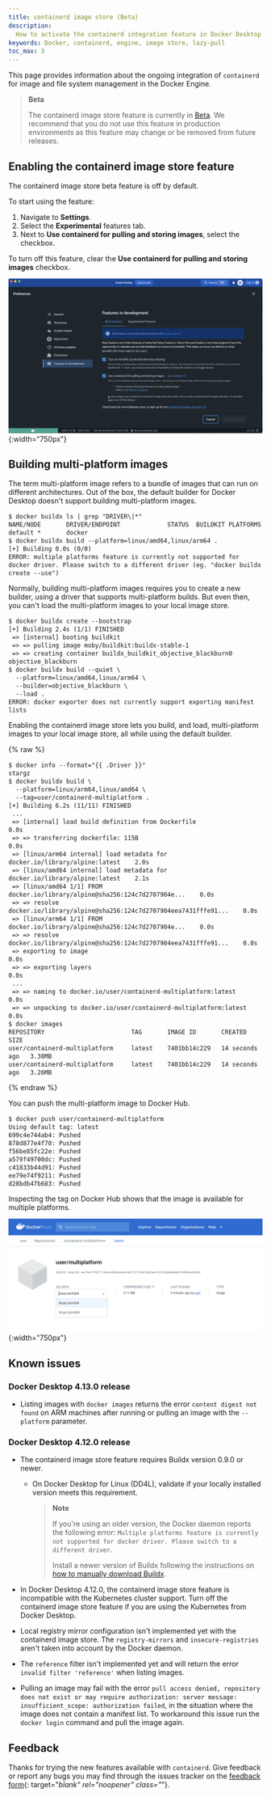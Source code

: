 ```yaml
---
title: containerd image store (Beta)
description:
  How to activate the containerd integration feature in Docker Desktop
keywords: Docker, containerd, engine, image store, lazy-pull
toc_max: 3
---
```


This page provides information about the ongoing integration of `containerd` for
image and file system management in the Docker Engine.

> **Beta**
>
> The containerd image store feature is currently in
> [Beta](../../release-lifecycle.md/#beta). We recommend that you do not use
> this feature in production environments as this feature may change or be
> removed from future releases.

## Enabling the containerd image store feature

The containerd image store beta feature is off by default.

To start using the feature:

1. Navigate to **Settings**.
2. Select the **Experimental** features tab.
3. Next to **Use containerd for pulling and storing images**, select the
   checkbox.

To turn off this feature, clear the **Use containerd for pulling and storing
images** checkbox.

![containerd feature](../images/containerd_feature_activation.png){:width="750px"}

## Building multi-platform images

The term multi-platform image refers to a bundle of images that can run on different architectures.
Out of the box, the default builder for Docker Desktop doesn't support building multi-platform images.

```console
$ docker buildx ls | grep "DRIVER\|*"
NAME/NODE       DRIVER/ENDPOINT             STATUS  BUILDKIT PLATFORMS
default *       docker
$ docker buildx build --platform=linux/amd64,linux/arm64 .
[+] Building 0.0s (0/0)
ERROR: multiple platforms feature is currently not supported for docker driver. Please switch to a different driver (eg. "docker buildx create --use")
```

Normally, building multi-platform images requires you to create a new builder,
using a driver that supports multi-platform builds.
But even then, you can't load the multi-platform images to your local image store.

```console
$ docker buildx create --bootstrap
[+] Building 2.4s (1/1) FINISHED
 => [internal] booting buildkit
 => => pulling image moby/buildkit:buildx-stable-1
 => => creating container buildx_buildkit_objective_blackburn0
objective_blackburn
$ docker buildx build --quiet \
  --platform=linux/amd64,linux/arm64 \
  --builder=objective_blackburn \
  --load .
ERROR: docker exporter does not currently support exporting manifest lists
```

Enabling the containerd image store lets you build, and load, multi-platform images
to your local image store, all while using the default builder.

{% raw %}

```console
$ docker info --format="{{ .Driver }}"
stargz
$ docker buildx build \   
  --platform=linux/arm64,linux/amd64 \
  --tag=user/containerd-multiplatform .
[+] Building 6.2s (11/11) FINISHED                                                                                                                                                                       
 ...
 => [internal] load build definition from Dockerfile                            0.0s
 => => transferring dockerfile: 115B                                            0.0s
 => [linux/arm64 internal] load metadata for docker.io/library/alpine:latest    2.0s
 => [linux/amd64 internal] load metadata for docker.io/library/alpine:latest    2.1s
 => [linux/amd64 1/1] FROM docker.io/library/alpine@sha256:124c7d2707904e...    0.0s
 => => resolve docker.io/library/alpine@sha256:124c7d2707904eea7431fffe91...    0.0s
 => [linux/arm64 1/1] FROM docker.io/library/alpine@sha256:124c7d2707904e...    0.0s
 => => resolve docker.io/library/alpine@sha256:124c7d2707904eea7431fffe91...    0.0s
 => exporting to image                                                          0.0s
 => => exporting layers                                                         0.0s
 ...
 => => naming to docker.io/user/containerd-multiplatform:latest                 0.0s
 => => unpacking to docker.io/user/containerd-multiplatform:latest              0.0s
$ docker images
REPOSITORY                        TAG       IMAGE ID       CREATED          SIZE
user/containerd-multiplatform     latest    7401bb14c229   14 seconds ago   3.38MB
user/containerd-multiplatform     latest    7401bb14c229   14 seconds ago   3.26MB
```

{% endraw %}

You can push the multi-platform image to Docker Hub.

```console
$ docker push user/containerd-multiplatform
Using default tag: latest
699c4e744ab4: Pushed 
878d877e4f70: Pushed 
f56be85fc22e: Pushed 
a579f49700dc: Pushed 
c41833b44d91: Pushed 
ee79e74f9211: Pushed 
d28bdb47b683: Pushed
```

Inspecting the tag on Docker Hub shows that the image is available for multiple platforms.

![Multiplatform image tag on Docker Hub](../images/containerd_multiplatform.png){:width="750px"}

## Known issues

### Docker Desktop 4.13.0 release

- Listing images with `docker images` returns the error
  `content digest not found` on ARM machines after running or pulling an image
  with the `--platform` parameter.

### Docker Desktop 4.12.0 release

- The containerd image store feature requires Buildx version 0.9.0 or newer.

  - On Docker Desktop for Linux (DD4L), validate if your locally installed
    version meets this requirement.

    > **Note**
    >
    > If you're using an older version, the Docker daemon reports the following
    > error:
    > `Multiple platforms feature is currently not supported for docker driver. Please switch to a different driver`.
    >
    > Install a newer version of Buildx following the instructions on
    > [how to manually download Buildx](../../build/install-buildx/#download-manually).

- In Docker Desktop 4.12.0, the containerd image store feature is incompatible
  with the Kubernetes cluster support. Turn off the containerd image store
  feature if you are using the Kubernetes from Docker Desktop.
- Local registry mirror configuration isn't implemented yet with the containerd
  image store. The `registry-mirrors` and `insecure-registries` aren't taken
  into account by the Docker daemon.
- The `reference` filter isn't implemented yet and will return the error
  `invalid filter 'reference'` when listing images.
- Pulling an image may fail with the error
  `pull access denied, repository does not exist or may require authorization: server message: insufficient_scope: authorization failed`,
  in the situation where the image does not contain a manifest list. To
  workaround this issue run the `docker login` command and pull the image again.

## Feedback

Thanks for trying the new features available with `containerd`. Give feedback or
report any bugs you may find through the issues tracker on the
[feedback form](https://dockr.ly/3PODIhD){: target="_blank" rel="noopener"
class="_"}.
